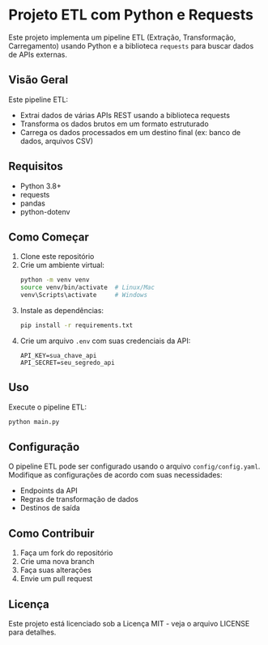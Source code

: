 # Projeto ETL com Python e Requests

Este projeto implementa um pipeline ETL (Extração, Transformação, Carregamento) usando Python e a biblioteca `requests` para buscar dados de APIs externas.

## Visão Geral

Este pipeline ETL:

-   Extrai dados de várias APIs REST usando a biblioteca requests
-   Transforma os dados brutos em um formato estruturado
-   Carrega os dados processados em um destino final (ex: banco de dados, arquivos CSV)

## Requisitos

-   Python 3.8+
-   requests
-   pandas
-   python-dotenv

## Como Começar

1. Clone este repositório
2. Crie um ambiente virtual:
    ```bash
    python -m venv venv
    source venv/bin/activate  # Linux/Mac
    venv\Scripts\activate     # Windows
    ```
3. Instale as dependências:
    ```bash
    pip install -r requirements.txt
    ```
4. Crie um arquivo `.env` com suas credenciais da API:
    ```
    API_KEY=sua_chave_api
    API_SECRET=seu_segredo_api
    ```

## Uso

Execute o pipeline ETL:

```bash
python main.py
```

## Configuração

O pipeline ETL pode ser configurado usando o arquivo `config/config.yaml`. Modifique as configurações de acordo com suas necessidades:

-   Endpoints da API
-   Regras de transformação de dados
-   Destinos de saída

## Como Contribuir

1. Faça um fork do repositório
2. Crie uma nova branch
3. Faça suas alterações
4. Envie um pull request

## Licença

Este projeto está licenciado sob a Licença MIT - veja o arquivo LICENSE para detalhes.
